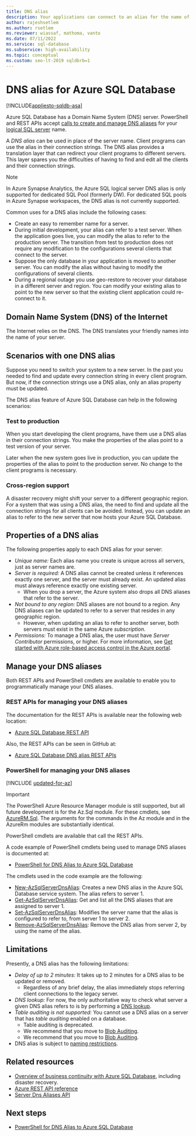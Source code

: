 ```yaml
---
title: DNS alias
description: Your applications can connect to an alias for the name of the server for Azure SQL Database. Meanwhile, you can change the SQL Database the alias points to anytime, to facilitate testing and so on.
author: rajeshsetlem
ms.author: rsetlem
ms.reviewer: wiassaf, mathoma, vanto
ms.date: 07/11/2022
ms.service: sql-database
ms.subservice: high-availability
ms.topic: conceptual
ms.custom: seo-lt-2019 sqldbrb=1
---
```

# DNS alias for Azure SQL Database
[!INCLUDE[appliesto-sqldb-asa](../includes/appliesto-sqldb-asa.md)]

Azure SQL Database has a Domain Name System (DNS) server. PowerShell and REST APIs accept [calls to create and manage DNS aliases](#anchor-powershell-code-62x) for your [logical SQL server](logical-servers.md) name.

A *DNS alias* can be used in place of the server name. Client programs can use the alias in their connection strings. The DNS alias provides a translation layer that can redirect your client programs to different servers. This layer spares you the difficulties of having to find and edit all the clients and their connection strings.

> [!NOTE]
> In Azure Synapse Analytics, the Azure SQL logical server DNS alias is only supported for dedicated SQL Pool (formerly DW). For dedicated SQL pools in Azure Synapse workspaces, the DNS alias is not currently supported.

Common uses for a DNS alias include the following cases:

- Create an easy to remember name for a server.
- During initial development, your alias can refer to a test server. When the application goes live, you can modify the alias to refer to the production server. The transition from test to production does not require any modification to the configurations several clients that connect to the server.
- Suppose the only database in your application is moved to another server. You can modify the alias without having to modify the configurations of several clients.
- During a regional outage you use geo-restore to recover your database in a different server and region. You can modify your existing alias to point to the new server so that the existing client application could re-connect to it.

## Domain Name System (DNS) of the Internet

The Internet relies on the DNS. The DNS translates your friendly names into the name of your server.

## Scenarios with one DNS alias

Suppose you need to switch your system to a new server. In the past you needed to find and update every connection string in every client program. But now, if the connection strings use a DNS alias, only an alias property must be updated.

The DNS alias feature of Azure SQL Database can help in the following scenarios:

### Test to production

When you start developing the client programs, have them use a DNS alias in their connection strings. You make the properties of the alias point to a test version of your server.

Later when the new system goes live in production, you can update the properties of the alias to point to the production server. No change to the client programs is necessary.

### Cross-region support

A disaster recovery might shift your server to a different geographic region. For a system that was using a DNS alias, the need to find and update all the connection strings for all clients can be avoided. Instead, you can update an alias to refer to the new server that now hosts your Azure SQL Database.

## Properties of a DNS alias

The following properties apply to each DNS alias for your server:

- *Unique name:* Each alias name you create is unique across all servers, just as server names are.
- *Server is required:* A DNS alias cannot be created unless it references exactly one server, and the server must already exist. An updated alias must always reference exactly one existing server.
  - When you drop a server, the Azure system also drops all DNS aliases that refer to the server.
- *Not bound to any region:* DNS aliases are not bound to a region. Any DNS aliases can be updated to refer to a server that resides in any geographic region.
  - However, when updating an alias to refer to another server, both servers must exist in the same Azure *subscription*.
- *Permissions:* To manage a DNS alias, the user must have *Server Contributor* permissions, or higher. For more information, see [Get started with Azure role-based access control in the Azure portal](/azure/role-based-access-control/overview).

## Manage your DNS aliases

Both REST APIs and PowerShell cmdlets are available to enable you to programmatically manage your DNS aliases.

### REST APIs for managing your DNS aliases

The documentation for the REST APIs is available near the following web location:

- [Azure SQL Database REST API](/rest/api/sql/)

Also, the REST APIs can be seen in GitHub at:

- [Azure SQL Database DNS alias REST APIs](https://github.com/Azure/azure-rest-api-specs/blob/master/specification/sql/resource-manager/Microsoft.Sql/preview/2017-03-01-preview/serverDnsAliases.json)

<a name="anchor-powershell-code-62x"></a>

### PowerShell for managing your DNS aliases

[!INCLUDE [updated-for-az](../includes/updated-for-az.md)]
> [!IMPORTANT]
> The PowerShell Azure Resource Manager module is still supported, but all future development is for the Az.Sql module. For these cmdlets, see [AzureRM.Sql](/powershell/module/AzureRM.Sql/). The arguments for the commands in the Az module and in the AzureRm modules are substantially identical.

PowerShell cmdlets are available that call the REST APIs.

A code example of PowerShell cmdlets being used to manage DNS aliases is documented at:

- [PowerShell for DNS Alias to Azure SQL Database](dns-alias-powershell-create.md)

The cmdlets used in the code example are the following:

- [New-AzSqlServerDnsAlias](/powershell/module/az.Sql/New-azSqlServerDnsAlias): Creates a new DNS alias in the Azure SQL Database service system. The alias refers to server 1.
- [Get-AzSqlServerDnsAlias](/powershell/module/az.Sql/Get-azSqlServerDnsAlias): Get and list all the DNS aliases that are assigned to server 1.
- [Set-AzSqlServerDnsAlias](/powershell/module/az.Sql/Set-azSqlServerDnsAlias): Modifies the server name that the alias is configured to refer to, from server 1 to server 2.
- [Remove-AzSqlServerDnsAlias](/powershell/module/az.Sql/Remove-azSqlServerDnsAlias): Remove the DNS alias from server 2, by using the name of the alias.

## Limitations

Presently, a DNS alias has the following limitations:

- *Delay of up to 2 minutes:* It takes up to 2 minutes for a DNS alias to be updated or removed.
  - Regardless of any brief delay, the alias immediately stops referring client connections to the legacy server.
- *DNS lookup:* For now, the only authoritative way to check what server a given DNS alias refers to is by performing a [DNS lookup](/windows-server/administration/windows-commands/nslookup).
- _Table auditing is not supported:_ You cannot use a DNS alias on a server that has *table auditing* enabled on a database.
  - Table auditing is deprecated.
  - We recommend that you move to [Blob Auditing](auditing-overview.md).
  - We recommend that you move to [Blob Auditing](./auditing-overview.md).
- DNS alias is subject to [naming restrictions](/azure/azure-resource-manager/management/resource-name-rules).

## Related resources

- [Overview of business continuity with Azure SQL Database](business-continuity-high-availability-disaster-recover-hadr-overview.md), including disaster recovery.
- [Azure REST API reference](/rest/api/azure/)
- [Server Dns Aliases API](/rest/api/sql/2020-11-01-preview/serverdnsaliases)

## Next steps

- [PowerShell for DNS Alias to Azure SQL Database](dns-alias-powershell-create.md)